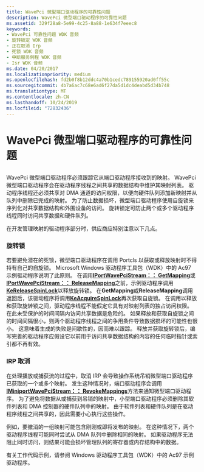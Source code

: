 ```yaml
---
title: WavePci 微型端口驱动程序的可靠性问题
description: WavePci 微型端口驱动程序的可靠性问题
ms.assetid: 329f28a8-5e99-4c25-8a88-1e634f7eeec8
keywords:
- WavePci 可靠性问题 WDK 音频
- 旋转锁定 WDK 音频
- 正在取消 Irp
- 死锁 WDK 音频
- 中断服务例程 WDK 音频
- Isr WDK 音频
ms.date: 04/20/2017
ms.localizationpriority: medium
ms.openlocfilehash: fd2b0f8b12ddc4a70b1cedc789155920ad0ff55c
ms.sourcegitcommit: 4b7a6ac7c68e6ad6f27da5d1dc4deabd5d34b748
ms.translationtype: MT
ms.contentlocale: zh-CN
ms.lasthandoff: 10/24/2019
ms.locfileid: "72832436"
---
```

# <a name="reliability-issues-for-a-wavepci-miniport-driver"></a>WavePci 微型端口驱动程序的可靠性问题


## <span id="reliability_issues_for_a_wavepci_miniport_driver"></span><span id="RELIABILITY_ISSUES_FOR_A_WAVEPCI_MINIPORT_DRIVER"></span>


WavePci 微型端口驱动程序必须跟踪它从端口驱动程序接收到的映射。 WavePci 微型端口驱动程序会在驱动程序线程之间共享的数据结构中维护其映射列表。 驱动程序线程还必须共享对 DMA 通道的访问权限，以便向硬件队列添加新映射并从队列中删除已完成的映射。 为了防止数据损坏，微型端口驱动程序使用自旋锁来序列化对共享数据结构和外围设备的访问。 旋转锁定可防止两个或多个驱动程序线程同时访问共享数据和硬件队列。

在开发管理映射的驱动程序部分时，供应商应特别注意以下几点。

### <a name="span-idspin_locksspanspan-idspin_locksspanspan-idspin_locksspanspin-locks"></a><span id="Spin_Locks"></span><span id="spin_locks"></span><span id="SPIN_LOCKS"></span>旋转锁

若要避免潜在的死锁，微型端口驱动程序在调用 Portcls 以获取或释放映射时不得持有自己的自旋锁。 Microsoft Windows 驱动程序工具包（WDK）中的 Ac97 示例驱动程序说明了此原则。 在调用[**IPortWavePciStream：： GetMapping**](https://docs.microsoft.com/windows-hardware/drivers/ddi/portcls/nf-portcls-iportwavepcistream-getmapping)或[**IPortWavePciStream：： ReleaseMapping**](https://docs.microsoft.com/windows-hardware/drivers/ddi/portcls/nf-portcls-iportwavepcistream-releasemapping)之前，示例驱动程序调用[**KeReleaseSpinLock**](https://docs.microsoft.com/windows-hardware/drivers/ddi/wdm/nf-wdm-kereleasespinlock)以释放旋转锁。 在**GetMapping**或**ReleaseMapping**调用返回后，该驱动程序将调用[**KeAcquireSpinLock**](https://docs.microsoft.com/windows-hardware/drivers/ddi/wdm/nf-wdm-keacquirespinlock)再次获取自旋锁。 在调用以释放和获取旋转锁之间，驱动程序线程不能假定它具有对映射列表的独占访问权限。 在此未受保护的时间间隔内访问共享数据是危险的。 如果释放和获取自旋锁之间的时间间隔很小，则两个驱动程序线程之间的争用条件导致数据损坏的可能性也很小。 这意味着生成的失败是间歇性的，因而难以跟踪。 释放并获取旋转锁后，编写完善的驱动程序应假设它以前用于访问共享数据结构的内容的任何临时指针或索引都不再有效。

### <a name="span-idirp_cancellationspanspan-idirp_cancellationspanspan-idirp_cancellationspanirp-cancellation"></a><span id="IRP_Cancellation"></span><span id="irp_cancellation"></span><span id="IRP_CANCELLATION"></span>IRP 取消

在处理播放或捕获流的过程中，取消 IRP 会导致操作系统吊销微型端口驱动程序已获取的一个或多个映射。 发生这种情况时，端口驱动程序会调用[**IMiniportWavePciStream：： RevokeMappings**](https://docs.microsoft.com/windows-hardware/drivers/ddi/portcls/nf-portcls-iminiportwavepcistream-revokemappings)方法来通知微型端口驱动程序。 为了避免将数据从或捕获到吊销的映射中，小型端口驱动程序必须删除其软件列表和 DMA 控制器的硬件队列中的映射。 由于软件列表和硬件队列是在驱动程序线程之间共享的，因此需要小心执行这些操作。

例如，要撤消的一组映射可能包含刚刚或即将发布的映射。 在这种情况下，两个驱动程序线程可能同时尝试从 DMA 队列中删除相同的映射。 如果驱动程序无法阻止同时访问，则结果可能会损坏管理队列的寄存器或内存结构中的数据。

有关工作代码示例，请参阅 Windows 驱动程序工具包（WDK）中的 Ac97 示例驱动程序。

 

 




